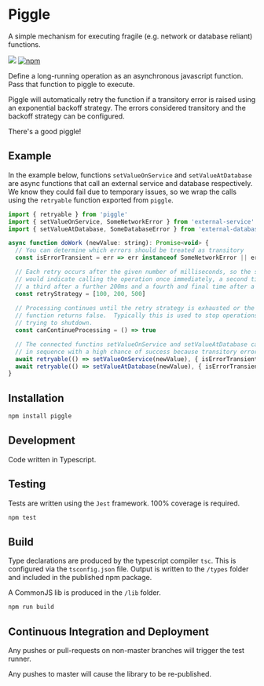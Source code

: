 # Piggle

A simple mechanism for executing fragile (e.g. network or database reliant) functions.

![](https://github.com/karlhulme/piggle/workflows/CD/badge.svg)
[![npm](https://img.shields.io/npm/v/piggle.svg)](https://www.npmjs.com/package/piggle)

Define a long-running operation as an asynchronous javascript function.  Pass that function to piggle to execute.

Piggle will automatically retry the function if a transitory error is raised using an exponential backoff strategy.  The errors considered transitory and the backoff strategy can be configured.

There's a good piggle!

## Example

In the example below, functions `setValueOnService` and `setValueAtDatabase` are async functions that call an external service and database respectively.  We know they could fail due to temporary issues, so we wrap the calls using the `retryable` function exported from `piggle`.

```javascript
import { retryable } from 'piggle'
import { setValueOnService, SomeNetworkError } from 'external-service'
import { setValueAtDatabase, SomeDatabaseError } from 'external-database'

async function doWork (newValue: string): Promise<void> {
  // You can determine which errors should be treated as transitory
  const isErrorTransient = err => err instanceof SomeNetworkError || err instanceof SomeDatabaseError || err.statusCode === 503

  // Each retry occurs after the given number of milliseconds, so the strategy below
  // would indicate calling the operation once immediately, a second time after 100ms,
  // a third after a further 200ms and a fourth and final time after a further 500ms.
  const retryStrategy = [100, 200, 500]
  
  // Processing continues until the retry strategy is exhausted or the canContinueProcessing
  // function returns false.  Typically this is used to stop operations because the host is
  // trying to shutdown.
  const canContinueProcessing = () => true

  // The connected functins setValueOnService and setValueAtDatabase can then be called
  // in sequence with a high chance of success because transitory errors will be bypassed.
  await retryable(() => setValueOnService(newValue), { isErrorTransient, retryStrategy, canContinueProcessing })
  await retryable(() => setValueAtDatabase(newValue), { isErrorTransient, retryStrategy, canContinueProcessing })
}
```


## Installation

```bash
npm install piggle
```


## Development

Code written in Typescript.


## Testing

Tests are written using the `Jest` framework.  100% coverage is required.

```bash
npm test
```


## Build

Type declarations are produced by the typescript compiler `tsc`.  This is configured via the `tsconfig.json` file.  Output is written to the `/types` folder and included in the published npm package.

A CommonJS lib is produced in the `/lib` folder.

```bash
npm run build
```


## Continuous Integration and Deployment

Any pushes or pull-requests on non-master branches will trigger the test runner.

Any pushes to master will cause the library to be re-published.
